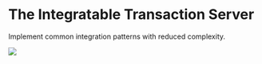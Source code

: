 # The Integratable Transaction Server

Implement common integration patterns with reduced complexity.

![](examples/target/com.github.thxmasj.statemachine.examples.RequestReply.svg)